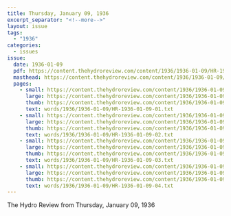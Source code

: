 ```yaml
---
title: Thursday, January 09, 1936
excerpt_separator: "<!--more-->"
layout: issue
tags:
  - "1936"
categories:
  - issues
issue:
  date: 1936-01-09
  pdf: https://content.thehydroreview.com/content/1936/1936-01-09/HR-1936-01-09.pdf
  masthead: https://content.thehydroreview.com/content/1936/1936-01-09/masthead/HR-1936-01-09.jpg
  pages:
    - small: https://content.thehydroreview.com/content/1936/1936-01-09/small/HR-1936-01-09-01.jpg
      large: https://content.thehydroreview.com/content/1936/1936-01-09/large/HR-1936-01-09-01.jpg
      thumb: https://content.thehydroreview.com/content/1936/1936-01-09/thumbnails/HR-1936-01-09-01.jpg
      text: words/1936/1936-01-09/HR-1936-01-09-01.txt
    - small: https://content.thehydroreview.com/content/1936/1936-01-09/small/HR-1936-01-09-02.jpg
      large: https://content.thehydroreview.com/content/1936/1936-01-09/large/HR-1936-01-09-02.jpg
      thumb: https://content.thehydroreview.com/content/1936/1936-01-09/thumbnails/HR-1936-01-09-02.jpg
      text: words/1936/1936-01-09/HR-1936-01-09-02.txt
    - small: https://content.thehydroreview.com/content/1936/1936-01-09/small/HR-1936-01-09-03.jpg
      large: https://content.thehydroreview.com/content/1936/1936-01-09/large/HR-1936-01-09-03.jpg
      thumb: https://content.thehydroreview.com/content/1936/1936-01-09/thumbnails/HR-1936-01-09-03.jpg
      text: words/1936/1936-01-09/HR-1936-01-09-03.txt
    - small: https://content.thehydroreview.com/content/1936/1936-01-09/small/HR-1936-01-09-04.jpg
      large: https://content.thehydroreview.com/content/1936/1936-01-09/large/HR-1936-01-09-04.jpg
      thumb: https://content.thehydroreview.com/content/1936/1936-01-09/thumbnails/HR-1936-01-09-04.jpg
      text: words/1936/1936-01-09/HR-1936-01-09-04.txt
---
```


The Hydro Review from Thursday, January 09, 1936

<!--more-->


